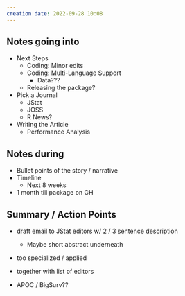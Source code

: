 ```yaml
---
creation date: 2022-09-28 10:08
---
```



## Notes going into
- Next Steps
	- Coding: Minor edits
	- Coding: Multi-Language Support
		- Data???
	- Releasing the package?
- Pick a Journal
	- JStat
	- JOSS
	- R News?
- Writing the Article
	- Performance Analysis

## Notes during
- Bullet points of the story / narrative
- Timeline
	- Next 8 weeks
- 1 month till package on GH

## Summary / Action Points
- draft email to JStat editors w/ 2 / 3 sentence description
	- Maybe short abstract underneath
- too specialized / applied
- together with list of editors

- APOC / BigSurv??